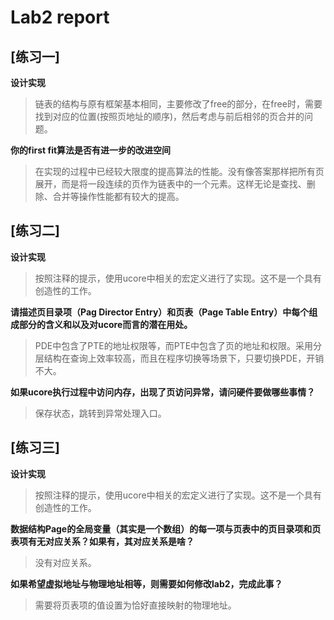 # Lab2 report

## [练习一]
**设计实现**
> 链表的结构与原有框架基本相同，主要修改了free的部分，在free时，需要找到对应的位置(按照页地址的顺序)，然后考虑与前后相邻的页合并的问题。

**你的first fit算法是否有进一步的改进空间**

> 在实现的过程中已经较大限度的提高算法的性能。没有像答案那样把所有页展开，而是将一段连续的页作为链表中的一个元素。这样无论是查找、删除、合并等操作性能都有较大的提高。

## [练习二]
**设计实现**
> 按照注释的提示，使用ucore中相关的宏定义进行了实现。这不是一个具有创造性的工作。

**请描述页目录项（Pag Director Entry）和页表（Page Table Entry）中每个组成部分的含义和以及对ucore而言的潜在用处。**

> PDE中包含了PTE的地址权限等，而PTE中包含了页的地址和权限。采用分层结构在查询上效率较高，而且在程序切换等场景下，只要切换PDE，开销不大。

**如果ucore执行过程中访问内存，出现了页访问异常，请问硬件要做哪些事情？**

> 保存状态，跳转到异常处理入口。

## [练习三]
**设计实现**
> 按照注释的提示，使用ucore中相关的宏定义进行了实现。这不是一个具有创造性的工作。

**数据结构Page的全局变量（其实是一个数组）的每一项与页表中的页目录项和页表项有无对应关系？如果有，其对应关系是啥？**

> 没有对应关系。

**如果希望虚拟地址与物理地址相等，则需要如何修改lab2，完成此事？**

> 需要将页表项的值设置为恰好直接映射的物理地址。